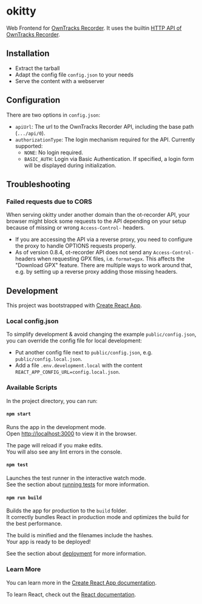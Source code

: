 # okitty

Web Frontend for [OwnTracks Recorder](https://github.com/owntracks/recorder).
It uses the builtin [HTTP API of OwnTracks Recorder](https://github.com/owntracks/recorder/blob/master/API.md).

## Installation

* Extract the tarball
* Adapt the config file `config.json` to your needs
* Serve the content with a webserver

## Configuration

There are two options in `config.json`:

* `apiUrl`: The url to the OwnTracks Recorder API, including the base path (`.../api/0`).
* `authorizationType`: The login mechanism required for the API. Currently supported:
  * `NONE`: No login required.
  * `BASIC_AUTH`: Login via Basic Authentication. If specified, a login form will be displayed during initialization.

## Troubleshooting

### Failed requests due to CORS

When serving okitty under another domain than the ot-recorder API, your browser might block some requests to the API
depending on your setup because of missing or wrong `Access-Control-` headers.

* If you are accessing the API via a reverse proxy, you need to configure the proxy to handle OPTIONS requests properly.
* As of version 0.8.4, ot-recorder API does not send any `Access-Control-` headers when requesting GPX files, i.e.
  `format=gpx`. This affects the "Download GPX" feature. There are multiple ways to work around that, e.g. by setting up
  a reverse proxy adding those missing headers.

## Development

This project was bootstrapped with [Create React App](https://github.com/facebook/create-react-app).

### Local config.json

To simplify development & avoid changing the example `public/config.json`, you can override the config file for local
development:

* Put another config file next to `public/config.json`, e.g. `public/config.local.json`.
* Add a file `.env.development.local` with the content `REACT_APP_CONFIG_URL=config.local.json`.

### Available Scripts

In the project directory, you can run:

#### `npm start`

Runs the app in the development mode.<br>
Open [http://localhost:3000](http://localhost:3000) to view it in the browser.

The page will reload if you make edits.<br>
You will also see any lint errors in the console.

#### `npm test`

Launches the test runner in the interactive watch mode.<br>
See the section about [running tests](https://facebook.github.io/create-react-app/docs/running-tests) for more information.

#### `npm run build`

Builds the app for production to the `build` folder.<br>
It correctly bundles React in production mode and optimizes the build for the best performance.

The build is minified and the filenames include the hashes.<br>
Your app is ready to be deployed!

See the section about [deployment](https://facebook.github.io/create-react-app/docs/deployment) for more information.

### Learn More

You can learn more in the [Create React App documentation](https://facebook.github.io/create-react-app/docs/getting-started).

To learn React, check out the [React documentation](https://reactjs.org/).
